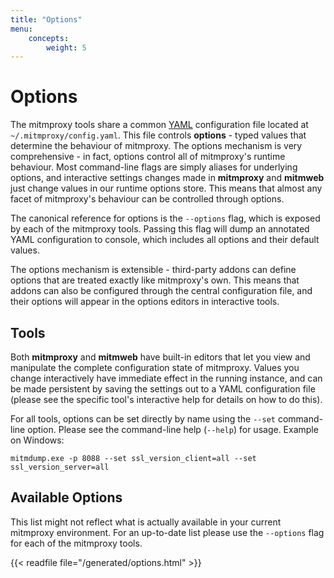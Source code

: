 ```yaml
---
title: "Options"
menu:
    concepts:
        weight: 5
---
```


# Options

The mitmproxy tools share a common [YAML](http://yaml.org/) configuration file
located at `~/.mitmproxy/config.yaml`. This file controls **options** - typed
values that determine the behaviour of mitmproxy. The options mechanism is very
comprehensive - in fact, options control all of mitmproxy's runtime behaviour.
Most command-line flags are simply aliases for underlying options, and
interactive settings changes made in **mitmproxy** and **mitmweb** just change
values in our runtime options store. This means that almost any facet of
mitmproxy's behaviour can be controlled through options.

The canonical reference for options is the `--options` flag, which is exposed by
each of the mitmproxy tools. Passing this flag will dump an annotated YAML
configuration to console, which includes all options and their default values.

The options mechanism is extensible - third-party addons can define options that
are treated exactly like mitmproxy's own. This means that addons can also be
configured through the central configuration file, and their options will appear
in the options editors in interactive tools.

## Tools

Both **mitmproxy** and **mitmweb** have built-in editors that let you view and
manipulate the complete configuration state of mitmproxy. Values you change
interactively have immediate effect in the running instance, and can be made
persistent by saving the settings out to a YAML configuration file (please see
the specific tool's interactive help for details on how to do this).

For all tools, options can be set directly by name using the `--set`
command-line option. Please see the command-line help (`--help`) for usage. Example on Windows:
```
mitmdump.exe -p 8088 --set ssl_version_client=all --set ssl_version_server=all
```

## Available Options

This list might not reflect what is actually available in your current mitmproxy
environment. For an up-to-date list please use the `--options` flag for each of
the mitmproxy tools.

{{< readfile file="/generated/options.html" >}}
